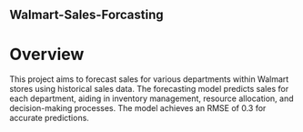## Walmart-Sales-Forcasting



# Overview

This project aims to forecast sales for various departments within Walmart stores using historical sales data. The forecasting model predicts sales for each department, aiding in inventory management, resource allocation, and decision-making processes. The model achieves an RMSE of 0.3 for accurate predictions.





